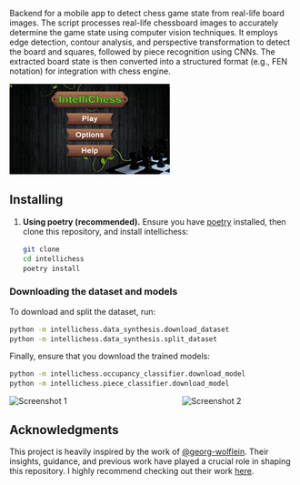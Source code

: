 


Backend for a mobile app to detect chess game state from real-life board images.
The script processes real-life chessboard images to accurately determine the game state using computer vision techniques. It employs edge detection, contour analysis, and perspective transformation to detect the board and squares, followed by piece recognition using CNNs. The extracted board state is then converted into a structured format (e.g., FEN notation) for integration with chess engine.


![home page](intellichess/image3.png)


## Installing

1. **Using poetry (recommended).**
   Ensure you have [poetry](https://python-poetry.org) installed, then clone this repository, and install intellichess:
   ```bash
   git clone 
   cd intellichess
   poetry install
   ```

### Downloading the dataset and models

To download and split the dataset, run:

```bash
python -m intellichess.data_synthesis.download_dataset
python -m intellichess.data_synthesis.split_dataset
```

Finally, ensure that you download the trained models:

```bash
python -m intellichess.occupancy_classifier.download_model
python -m intellichess.piece_classifier.download_model
```

<div style="display: flex; justify-content: space-between;">
  <img src="./intellichess/image" alt="Screenshot 1" width="200">
  <img src="./intellichess/image2" alt="Screenshot 2" width="200">
</div>

## Acknowledgments

This project is heavily inspired by the work of [@georg-wolflein](https://github.com/georg-wolflein). Their insights, guidance, and previous work have played a crucial role in shaping this repository. I highly recommend checking out their work [here](https://github.com/georg-wolflein/chesscog).

